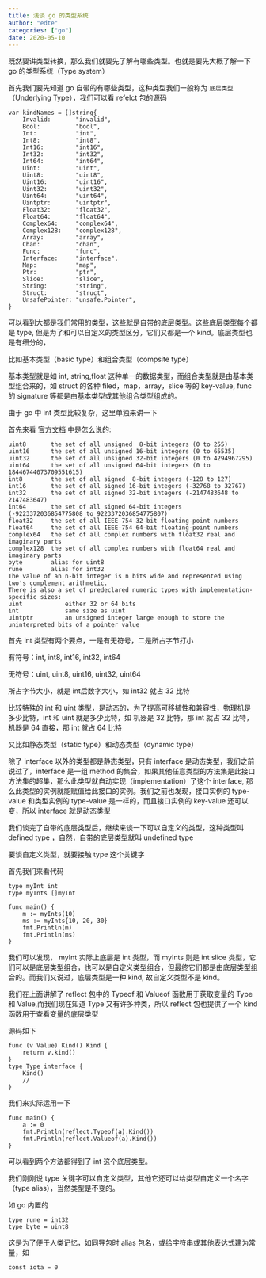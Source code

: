 ```yaml
---
title: 浅谈 go 的类型系统
author: "edte"
categories: ["go"]
date: 2020-05-10
---
```






既然要讲类型转换，那么我们就要先了解有哪些类型。也就是要先大概了解一下 go 的类型系统（Type system）

首先我们要先知道 go 自带的有哪些类型，这种类型我们一般称为 `底层类型`（Underlying Type），我们可以看 refelct 包的源码

```
var kindNames = []string{
	Invalid:       "invalid",
	Bool:          "bool",
	Int:           "int",
	Int8:          "int8",
	Int16:         "int16",
	Int32:         "int32",
	Int64:         "int64",
	Uint:          "uint",
	Uint8:         "uint8",
	Uint16:        "uint16",
	Uint32:        "uint32",
	Uint64:        "uint64",
	Uintptr:       "uintptr",
	Float32:       "float32",
	Float64:       "float64",
	Complex64:     "complex64",
	Complex128:    "complex128",
	Array:         "array",
	Chan:          "chan",
	Func:          "func",
	Interface:     "interface",
	Map:           "map",
	Ptr:           "ptr",
	Slice:         "slice",
	String:        "string",
	Struct:        "struct",
	UnsafePointer: "unsafe.Pointer",
}
```

可以看到大都是我们常用的类型，这些就是自带的底层类型。这些底层类型每个都是 type, 但是为了和可以自定义的类型区分，它们又都是一个 kind。底层类型也是有细分的，

比如基本类型（basic type）和组合类型（compsite type）

基本类型就是如 int, string,float 这种单一的数据类型，而组合类型就是由基本类型组合来的，如 struct 的各种 filed，map，array，slice 等的 key-value, func 的 signature 等都是由基本类型或其他组合类型组成的。

由于 go 中 int 类型比较复杂，这里单独来讲一下

首先来看 [官方文档](https://golang.google.cn/ref/spec#Numeric_types) 中是怎么说的:

```
uint8       the set of all unsigned  8-bit integers (0 to 255)
uint16      the set of all unsigned 16-bit integers (0 to 65535)
uint32      the set of all unsigned 32-bit integers (0 to 4294967295)
uint64      the set of all unsigned 64-bit integers (0 to 18446744073709551615)
int8        the set of all signed  8-bit integers (-128 to 127)
int16       the set of all signed 16-bit integers (-32768 to 32767)
int32       the set of all signed 32-bit integers (-2147483648 to 2147483647)
int64       the set of all signed 64-bit integers (-9223372036854775808 to 9223372036854775807)
float32     the set of all IEEE-754 32-bit floating-point numbers
float64     the set of all IEEE-754 64-bit floating-point numbers
complex64   the set of all complex numbers with float32 real and imaginary parts
complex128  the set of all complex numbers with float64 real and imaginary parts
byte        alias for uint8
rune        alias for int32
The value of an n-bit integer is n bits wide and represented using two's complement arithmetic.
There is also a set of predeclared numeric types with implementation-specific sizes:
uint     		either 32 or 64 bits
int      		same size as uint
uintptr  		an unsigned integer large enough to store the uninterpreted bits of a pointer value
```

首先 int 类型有两个要点，一是有无符号，二是所占字节打小

有符号：int, int8, int16, int32, int64

无符号：uint, uint8, uint16, uint32, uint64

所占字节大小，就是 int后数字大小，如 int32 就占 32 比特

比较特殊的 int 和 uint 类型，是动态的，为了提高可移植性和兼容性，物理机是多少比特，int 和 uint 就是多少比特，如 机器是 32 比特，那 int 就占 32 比特，机器是 64 直接，那 int 就占 64 比特



又比如静态类型（static type）和动态类型（dynamic type）

除了 interface 以外的类型都是静态类型，只有 interface 是动态类型，我们之前说过了，interface 是一组 method 的集合，如果其他任意类型的方法集是此接口方法集的超集，那么此类型就自动实现（implementation）了这个 interface, 那么此类型的实例就能赋值给此接口的实例。我们之前也发现，接口实例的 type-value 和类型实例的 type-value 是一样的，而且接口实例的 key-value 还可以变，所以 interface 就是动态类型

我们谈完了自带的底层类型后，继续来谈一下可以自定义的类型，这种类型叫 defined type ，自然，自带的底层类型就叫 undefined type 

要谈自定义类型，就要接触 type 这个关键字

首先我们来看代码

```
type myInt int
type myInts []myInt

func main() {
	m := myInts(10)
	ms := myInts{10, 20, 30}
	fmt.Println(m)
	fmt.Println(ms)
}
```

我们可以发现， myInt 实际上底层是 int 类型，而 myInts 则是 int slice 类型，它们可以是底层类型组合，也可以是自定义类型组合，但最终它们都是由底层类型组合的。而我们又说过，底层类型是一种 kind, 故自定义类型不是 kind。

我们在上面讲解了 reflect 包中的 Typeof 和 Valueof 函数用于获取变量的 Type 和 Value,而我们现在知道 Type 又有许多种类，所以 reflect 包也提供了一个 kind 函数用于查看变量的底层类型

源码如下

```
func (v Value) Kind() Kind {
	return v.kind()
}
type Type interface {
	Kind()
	//
}
```

我们来实际运用一下

```
func main() {
	a := 0
	fmt.Println(reflect.Typeof(a).Kind())
	fmt.Println(reflect.Valueof(a).Kind())
}
```

可以看到两个方法都得到了 int 这个底层类型。

我们刚刚说 type 关键字可以自定义类型，其他它还可以给类型自定义一个名字（type alias），当然类型是不变的。

如 go 内置的

```
type rune = int32
type byte = uint8
```

这是为了便于人类记忆，如同导包时 alias 包名，或给字符串或其他表达式建为常量，如

```
const iota = 0
```